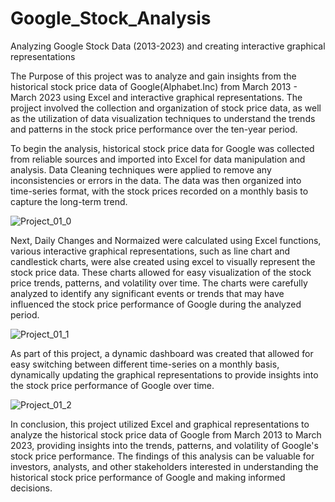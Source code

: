 # Google_Stock_Analysis
Analyzing Google Stock Data (2013-2023) and creating interactive graphical representations

The Purpose of this project was to analyze and gain insights from the historical stock price data of Google(Alphabet.Inc) from March 2013 - March 2023 using Excel and interactive graphical representations. The projject involved the collection and organization of stock price data, as well as the utilization of data visualization techniques to understand the trends and patterns in the stock price performance over the ten-year period.

To begin the analysis, historical stock price data for Google was collected from reliable sources and imported into Excel for data manipulation and analysis. Data Cleaning techniques were applied to remove any inconsistencies or errors in the data. The data was then organized into time-series format, with the stock prices recorded on a monthly basis to capture the long-term trend.

![Project_01_0](https://user-images.githubusercontent.com/114233100/231276205-f4d091cb-2814-4fca-948d-132b2714a9b9.png)

Next, Daily Changes and Normaized were calculated using Excel functions, various interactive graphical representations, such as line chart and candlestick charts, were alse created using excel to visually represent the stock price data. These charts allowed for easy visualization of the stock price trends, patterns, and volatility over time. The charts were carefully analyzed to identify any significant events or trends that may have influenced the stock price performance of Google during the analyzed period.

![Project_01_1](https://user-images.githubusercontent.com/114233100/231272696-88dcc69e-eb31-458a-9798-0bea4efe92d8.png)

As part of this project, a dynamic dashboard was created that allowed for easy switching between different time-series on a monthly basis, dynamically updating the graphical representations to provide insights into the stock price performance of Google over time.

![Project_01_2](https://user-images.githubusercontent.com/114233100/231272829-556ceff6-8454-4e77-aafb-37897e651c22.png)

In conclusion, this project utilized Excel and graphical representations to analyze the historical stock price data of Google from March 2013 to March 2023, providing insights into the trends, patterns, and volatility of Google's stock price performance. The findings of this analysis can be valuable for investors, analysts, and other stakeholders interested in understanding the historical stock price performance of Google and making informed decisions.
